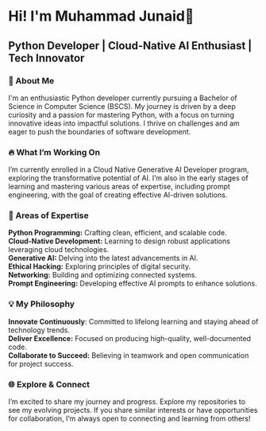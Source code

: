 # **Hi! I'm Muhammad Junaid👋**    
                     
## **Python Developer | Cloud-Native AI Enthusiast | Tech Innovator**


                                                              
### 🚀 About Me

I'm an enthusiastic Python developer currently pursuing a Bachelor of Science in Computer Science (BSCS). My journey is driven by a deep curiosity and a passion for mastering Python, with a focus on turning innovative ideas into impactful solutions. I thrive on challenges and am eager to push the boundaries of software development.

### 🔥 What I’m Working On

I’m currently enrolled in a Cloud Native Generative AI Developer program, exploring the transformative potential of AI. I’m also in the early stages of learning and mastering various areas of expertise, including prompt engineering, with the goal of creating effective AI-driven solutions.


### 🎯 Areas of Expertise

**Python Programming:** Crafting clean, efficient, and scalable code.    
**Cloud-Native Development:** Learning to design robust applications leveraging cloud technologies.   
**Generative AI:** Delving into the latest advancements in AI.   
**Ethical Hacking:** Exploring principles of digital security.   
**Networking:** Building and optimizing connected systems.    
**Prompt Engineering:** Developing effective AI prompts to enhance solutions.  


### 💡 My Philosophy

**Innovate Continuously**: Committed to lifelong learning and staying ahead of technology trends.    
**Deliver Excellence:** Focused on producing high-quality, well-documented code.     
**Collaborate to Succeed:** Believing in teamwork and open communication for project success.   


### 🌐 Explore & Connect
I’m excited to share my journey and progress. Explore my repositories to see my evolving projects. If you share similar interests or have opportunities for collaboration, I’m always open to connecting and learning from others!
